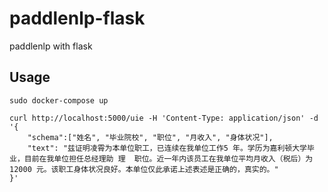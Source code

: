 # paddlenlp-flask
paddlenlp with flask

## Usage

```
sudo docker-compose up

curl http://localhost:5000/uie -H 'Content-Type: application/json' -d '{
    "schema":["姓名", "毕业院校", "职位", "月收入", "身体状况"],
    "text": "兹证明凌霄为本单位职工，已连续在我单位工作5 年。学历为嘉利顿大学毕业，目前在我单位担任总经理助 理  职位。近一年内该员工在我单位平均月收入（税后）为  12000 元。该职工身体状况良好。本单位仅此承诺上述表述是正确的，真实的。"
}'
```
